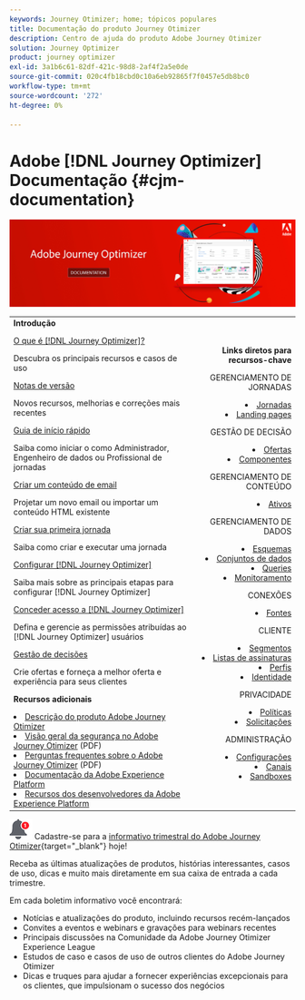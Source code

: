 ```yaml
---
keywords: Journey Otimizer; home; tópicos populares
title: Documentação do produto Journey Otimizer
description: Centro de ajuda do produto Adobe Journey Otimizer
solution: Journey Optimizer
product: journey optimizer
exl-id: 3a1b6c61-82df-421c-98d8-2af4f2a5e0de
source-git-commit: 020c4fb18cbd0c10a6eb92865f7f0457e5db8bc0
workflow-type: tm+mt
source-wordcount: '272'
ht-degree: 0%

---
```


# Adobe [!DNL Journey Optimizer] Documentação {#cjm-documentation}

![](using/assets/do-not-localize/banner-cjm.jpg)

<table style="table-layout:fixed">
<tr style="border: 0;">
  <td>
    <div><strong>Introdução</strong>
    </div>
    <p>
    <em></em>
    <p>
    <div>
      <a href="using/start/get-started.md">O que é [!DNL Journey Optimizer]?</a>
    </div>
    <p>Descubra os principais recursos e casos de uso
    <p>
    <div>
      <a href="using/rn/release-notes.md">Notas de versão</a>
    </div>
    <p>Novos recursos, melhorias e correções mais recentes
   <p>
    <div>
      <a href="using/start/quick-start.md">Guia de início rápido</a>
    </div>
    <p>
    Saiba como iniciar o como Administrador, Engenheiro de dados ou Profissional de jornadas
    <p>
    <p>
    <div>
      <a href="using/email/get-started-email-design.md">Criar um conteúdo de email</a>
    </div>
    <p>
    Projetar um novo email ou importar um conteúdo HTML existente
    <p>
    <div>
    <a href="using/building-journeys/journeys-uc.md">Criar sua primeira jornada</a>
    </div>
    <p>Saiba como criar e executar uma jornada
    <p>
    <div>
    <a href="using/configuration/get-started-configuration.md">Configurar [!DNL Journey Optimizer]</a>
    </div>
    <p>Saiba mais sobre as principais etapas para configurar [!DNL Journey Optimizer]
    <p>
    <div>
    <a href="using/administration/permissions-overview.md">Conceder acesso a [!DNL Journey Optimizer]</a>
    </div>
    <p>Defina e gerencie as permissões atribuídas ao [!DNL Journey Optimizer] usuários
    <p>
    <div>
    <a href="using/offers/get-started/starting-offer-decisioning.md">Gestão de decisões</a>
    </div>
    <p>Crie ofertas e forneça a melhor oferta e experiência para seus clientes
    <p>
    <p>
    <div><strong>Recursos adicionais</strong>
    </div>
    <p>
    <p>
    <div>
    <li>
      <a href="https://helpx.adobe.com/legal/product-descriptions/adobe-journey-optimizer.html" target="_blank">Descrição do produto Adobe Journey Otimizer</a>
    </li>
    </div>
    <div>
    <li>
      <a href="https://www.adobe.com/content/dam/cc/en/security/pdfs/AJO_SecurityOverview.pdf" target="_blank">Visão geral da segurança no Adobe Journey Otimizer</a> (PDF)
    </li>
    </div>
    <div>
    <li>
      <a href="https://experienceleague.adobe.com/docs/journey-optimizer/assets/AJO-FAQ.pdf" target="_blank">Perguntas frequentes sobre o Adobe Journey Otimizer</a> (PDF)
    </li>
    </div>
    <div>
    <li>
      <a href="https://experienceleague.adobe.com/docs/experience-platform/landing/home.html" target="_blank">Documentação da Adobe Experience Platform</a>
    </li>
    </div>
    <div>
      <li>
      <a href="https://www.adobe.com/experience-platform/documentation-and-developer-resources.html" target="_blank">Recursos dos desenvolvedores da Adobe Experience Platform</a>
    </li>
    </div>
  </td>
   <td align="right">
   <div><strong>Links diretos para recursos-chave</strong>
    </div>
    <p>
    <em></em>
    <p>
    <p>GERENCIAMENTO DE JORNADAS</p>
    <li>
      <a href="using/building-journeys/journey-gs.md">Jornadas</a>
    </li>
    <li>
      <a href="using/landing-pages/get-started-lp.md">Landing pages</a>
    </li>
    <p>
    <p>GESTÃO DE DECISÃO</p>
    <li>
      <a href="using/offers/get-started/starting-offer-decisioning.md">Ofertas</a>
    </li>
     <li>
      <a href="using/offers/offer-library/key-steps.md">Componentes</a>
    </li>
    <p>
    <p>GERENCIAMENTO DE CONTEÚDO</p>
    <li>
      <a href="using/email/assets-essentials.md">Ativos</a>
    </li>
    <p>
    <p>GERENCIAMENTO DE DADOS</p>
    <li>
      <a href="using/data/get-started-schemas.md">Esquemas</a>
    </li>
     <li>
      <a href="using/data/get-started-datasets.md">Conjuntos de dados</a>
    </li>
        <li>
      <a href="using/data/get-started-queries.md">Queries</a>
    </li>
     <li>
      <a href="https://experienceleague.adobe.com/docs/experience-platform/ingestion/quality/monitor-data-ingestion.html" target="_blank">Monitoramento</a>
    </li>
    <p>
    <p>CONEXÕES</p>
    <li>
      <a href="using/start/get-started-sources.md">Fontes</a>
    </li>
    <p>
    <p>CLIENTE</p>
    <li>
      <a href="using/segment/about-segments.md">Segmentos</a>
    </li>
    </li>
    <li>
      <a href="using/landing-pages/subscription-list.md">Listas de assinaturas</a>
    </li>     
    <li>
      <a href="using/segment/get-started-profiles.md">Perfis</a>
    </li>
    <li>
      <a href="using/segment/get-started-identity.md">Identidade</a>
    </li>
    <p>
    <p>PRIVACIDADE</p>
    <li>
      <a href="https://experienceleague.adobe.com/docs/experience-platform/privacy/home.html" target="_blank">Políticas</a>
    </li>
    <li>
      <a href="https://experienceleague.adobe.com/docs/experience-platform/privacy/ui/user-guide.html"target="_blank">Solicitações</a>
    </li>
    <p>
    <p>ADMINISTRAÇÃO</p>
    <li>
      <a href="using/configuration/about-data-sources-events-actions.md">Configurações</a>
    </li>
    <li>
      <a href="using/configuration/get-started-configuration.md">Canais</a>
    </li>
     <li>
      <a href="using/administration/sandboxes.md">Sandboxes</a>
    </li>
  </td>
</tr>
</table>


![Informativo](using/assets/do-not-localize/nl-icon.png) Cadastre-se para a [informativo trimestral do Adobe Journey Otimizer](https://www.adobe.com/subscription/Adobe_Journey_Optimizer_NL.html){target=&quot;_blank&quot;} hoje!

Receba as últimas atualizações de produtos, histórias interessantes, casos de uso, dicas e muito mais diretamente em sua caixa de entrada a cada trimestre.

Em cada boletim informativo você encontrará:
* Notícias e atualizações do produto, incluindo recursos recém-lançados
* Convites a eventos e webinars e gravações para webinars recentes
* Principais discussões na Comunidade da Adobe Journey Otimizer Experience League
* Estudos de caso e casos de uso de outros clientes do Adobe Journey Otimizer
* Dicas e truques para ajudar a fornecer experiências excepcionais para os clientes, que impulsionam o sucesso dos negócios